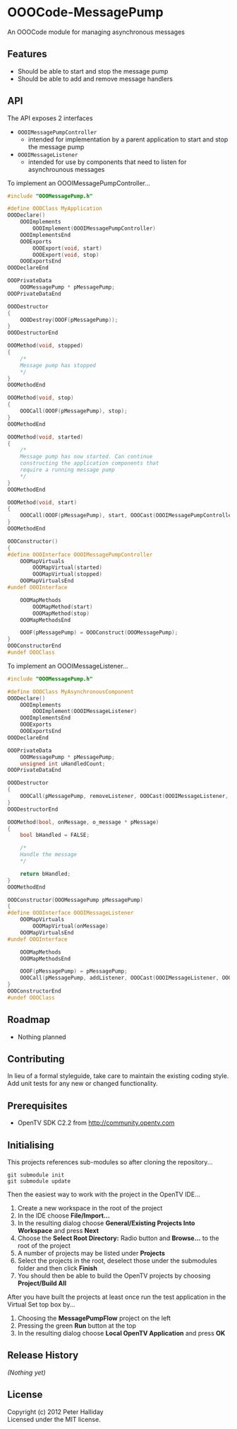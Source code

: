 OOOCode-MessagePump
===================

An OOOCode module for managing asynchronous messages

## Features

- Should be able to start and stop the message pump
- Should be able to add and remove message handlers

## API

The API exposes 2 interfaces

- ```OOOIMessagePumpController```
	- intended for implementation by a parent application to start and stop the message pump
- ```OOOIMessageListener```
	- intended for use by components that need to listen for asynchrounous messages

To implement an OOOIMessagePumpController...

```C
#include "OOOMessagePump.h"

#define OOOClass MyApplication
OOODeclare()
	OOOImplements
		OOOImplement(OOOIMessagePumpController)
	OOOImplementsEnd
	OOOExports
		OOOExport(void, start)
		OOOExport(void, stop)
	OOOExportsEnd
OOODeclareEnd

OOOPrivateData
	OOOMessagePump * pMessagePump;
OOOPrivateDataEnd

OOODestructor
{
	OOODestroy(OOOF(pMessagePump));
}
OOODestructorEnd

OOOMethod(void, stopped)
{
	/*
	Message pump has stopped
	*/
}
OOOMethodEnd

OOOMethod(void, stop)
{
	OOOCall(OOOF(pMessagePump), stop);
}
OOOMethodEnd

OOOMethod(void, started)
{
	/*
	Message pump has now started. Can continue
	constructing the application components that
	require a running message pump
	*/
}
OOOMethodEnd

OOOMethod(void, start)
{
	OOOCall(OOOF(pMessagePump), start, OOOCast(OOOIMessagePumpController, OOOThis));
}
OOOMethodEnd

OOOConstructor()
{
#define OOOInterface OOOIMessagePumpController
	OOOMapVirtuals
		OOOMapVirtual(started)
		OOOMapVirtual(stopped)
	OOOMapVirtualsEnd
#undef OOOInterface

	OOOMapMethods
		OOOMapMethod(start)
		OOOMapMethod(stop)
	OOOMapMethodsEnd

	OOOF(pMessagePump) = OOOConstruct(OOOMessagePump);
}
OOOConstructorEnd
#undef OOOClass
```

To implement an OOOIMessageListener...

```C
#include "OOOMessagePump.h"

#define OOOClass MyAsynchronousComponent
OOODeclare()
	OOOImplements
		OOOImplement(OOOIMessageListener)
	OOOImplementsEnd
	OOOExports
	OOOExportsEnd
OOODeclareEnd

OOOPrivateData
	OOOMessagePump * pMessagePump;
	unsigned int uHandledCount;
OOOPrivateDataEnd

OOODestructor
{
	OOOCall(pMessagePump, removeListener, OOOCast(OOOIMessageListener, OOOThis);
}
OOODestructorEnd

OOOMethod(bool, onMessage, o_message * pMessage)
{
	bool bHandled = FALSE;

	/*
	Handle the message
	*/

	return bHandled;
}
OOOMethodEnd

OOOConstructor(OOOMessagePump pMessagePump)
{
#define OOOInterface OOOIMessageListener
	OOOMapVirtuals
		OOOMapVirtual(onMessage)
	OOOMapVirtualsEnd
#undef OOOInterface

	OOOMapMethods
	OOOMapMethodsEnd

	OOOF(pMessagePump) = pMessagePump;
	OOOCall(pMessagePump, addListener, OOOCast(OOOIMessageListener, OOOThis);
}
OOOConstructorEnd
#undef OOOClass
```

## Roadmap

- Nothing planned

## Contributing

In lieu of a formal styleguide, take care to maintain the existing coding style. Add unit tests for any new or changed functionality.

## Prerequisites

- OpenTV SDK C2.2 from http://community.opentv.com

## Initialising

This projects references sub-modules so after cloning the repository...

```
git submodule init
git submodule update
```

Then the easiest way to work with the project in the OpenTV IDE...

1. Create a new workspace in the root of the project
1. In the IDE choose **File/Import...**
1. In the resulting dialog choose **General/Existing Projects Into Workspace** and press **Next**
1. Choose the **Select Root Directory:** Radio button and **Browse...** to the root of the project
1. A number of projects may be listed under **Projects**
1. Select the projects in the root, deselect those under the submodules folder and then click **Finish**
1. You should then be able to build the OpenTV projects by choosing **Project/Build All**

After you have built the projects at least once run the test application in the Virtual Set top box by...

1. Choosing the **MessagePumpFlow** project on the left
1. Pressing the green **Run** button at the top
1. In the resulting dialog choose **Local OpenTV Application** and press **OK**

## Release History
_(Nothing yet)_

## License
Copyright (c) 2012 Peter Halliday  
Licensed under the MIT license.